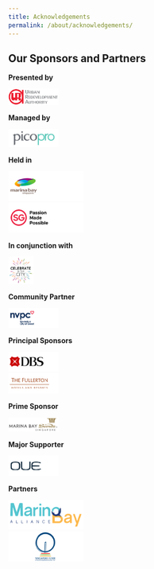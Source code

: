 ```yaml
---
title: Acknowledgements
permalink: /about/acknowledgements/
---
```

## Our Sponsors and Partners

**Presented by**
<div style="width:20%"><a href="https://www.ura.gov.sg/Corporate"><img src="/images/logos/uralogo.png" alt="URA" /></a></div>

**Managed by**
<div style="width:20%"><a href="https://www.pico.com/en/"><img src="/images/logos/pico.png" alt="pico" /></a></div>

**Held in**
<div style="width:30%"><a href="https://www.ura.gov.sg/Corporate/Get-Involved/Shape-A-Distinctive-City/Explore-Our-City/Marina-Bay"><img src="/images/logos/MB.png" alt="stb" /></a></div>
<div style="width:30%"><a href="https://www.stb.gov.sg/content/stb/en.html"><img src="/images/logos/PMP.png" alt="stb" /></a></div>

**In conjunction with**

<div style="width:10%"><a href="/events/citc/"><img src="/images/logos/citc.jpg" alt="celebrate-in-the-city" /></a></div>

**Community Partner**

<div style="width:20%"><a href="https://cityofgood.sg/"><img src="/images/logos/NVPC.png" alt="nvpc" /></a></div>

**Principal Sponsors**

<div style="width:20%"><a href="https://www.dbs.com/default.page?gclsrc=aw.ds&&scp=true&gclid=EAIaIQobChMIv5fMjOnA5QIVRyUrCh1DtAEAEAAYASAAEgI_VfD_BwE"><img src="/images/logos/DBS.png" alt="dbs" /></a></div>
<div style="width:20%"><a href="https://www.fullertonhotels.com/"><img src="/images/logos/Fullerton.png" alt="fullerton" /></a></div>

**Prime Sponsor**

<div style="width:20%"><a href="https://www.marinabaysands.com/"><img src="/images/logos/mbs.png" alt="marina-bay-sands" /></a></div>

**Major Supporter**

<div style="width:20%"><a href="https://oue.com.sg/"><img src="/images/logos/OUE.png" alt="OUE" /></a></div>

**Partners**
<div style="width:30%"><a href="https://www.ura.gov.sg/Corporate/Get-Involved/Shape-A-Distinctive-City/Explore-Our-City/Marina-Bay"><img src="/images/pbid_sponsor_logo.png" alt="stb" /></a></div>
<div style="width:30%"><a href="https://www.singaporeflyer.com/"><img src="/images/sg_flyer_sponsor_lgo.png" alt="stb" /></a></div>
